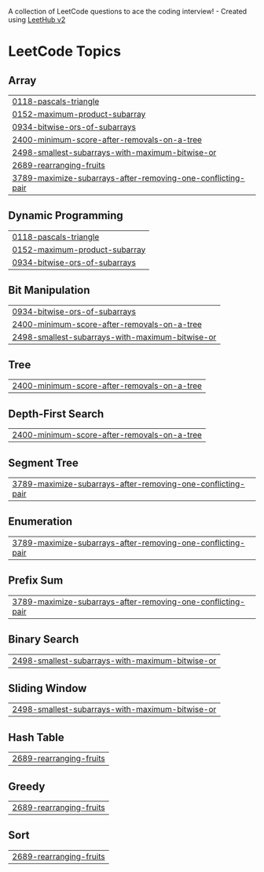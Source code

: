 A collection of LeetCode questions to ace the coding interview! - Created using [LeetHub v2](https://github.com/arunbhardwaj/LeetHub-2.0)
<!---LeetCode Topics Start-->
# LeetCode Topics
## Array
|  |
| ------- |
| [0118-pascals-triangle](https://github.com/Priyam-A/Leetcode-Solutions/tree/master/0118-pascals-triangle) |
| [0152-maximum-product-subarray](https://github.com/Priyam-A/Leetcode-Solutions/tree/master/0152-maximum-product-subarray) |
| [0934-bitwise-ors-of-subarrays](https://github.com/Priyam-A/Leetcode-Solutions/tree/master/0934-bitwise-ors-of-subarrays) |
| [2400-minimum-score-after-removals-on-a-tree](https://github.com/Priyam-A/Leetcode-Solutions/tree/master/2400-minimum-score-after-removals-on-a-tree) |
| [2498-smallest-subarrays-with-maximum-bitwise-or](https://github.com/Priyam-A/Leetcode-Solutions/tree/master/2498-smallest-subarrays-with-maximum-bitwise-or) |
| [2689-rearranging-fruits](https://github.com/Priyam-A/Leetcode-Solutions/tree/master/2689-rearranging-fruits) |
| [3789-maximize-subarrays-after-removing-one-conflicting-pair](https://github.com/Priyam-A/Leetcode-Solutions/tree/master/3789-maximize-subarrays-after-removing-one-conflicting-pair) |
## Dynamic Programming
|  |
| ------- |
| [0118-pascals-triangle](https://github.com/Priyam-A/Leetcode-Solutions/tree/master/0118-pascals-triangle) |
| [0152-maximum-product-subarray](https://github.com/Priyam-A/Leetcode-Solutions/tree/master/0152-maximum-product-subarray) |
| [0934-bitwise-ors-of-subarrays](https://github.com/Priyam-A/Leetcode-Solutions/tree/master/0934-bitwise-ors-of-subarrays) |
## Bit Manipulation
|  |
| ------- |
| [0934-bitwise-ors-of-subarrays](https://github.com/Priyam-A/Leetcode-Solutions/tree/master/0934-bitwise-ors-of-subarrays) |
| [2400-minimum-score-after-removals-on-a-tree](https://github.com/Priyam-A/Leetcode-Solutions/tree/master/2400-minimum-score-after-removals-on-a-tree) |
| [2498-smallest-subarrays-with-maximum-bitwise-or](https://github.com/Priyam-A/Leetcode-Solutions/tree/master/2498-smallest-subarrays-with-maximum-bitwise-or) |
## Tree
|  |
| ------- |
| [2400-minimum-score-after-removals-on-a-tree](https://github.com/Priyam-A/Leetcode-Solutions/tree/master/2400-minimum-score-after-removals-on-a-tree) |
## Depth-First Search
|  |
| ------- |
| [2400-minimum-score-after-removals-on-a-tree](https://github.com/Priyam-A/Leetcode-Solutions/tree/master/2400-minimum-score-after-removals-on-a-tree) |
## Segment Tree
|  |
| ------- |
| [3789-maximize-subarrays-after-removing-one-conflicting-pair](https://github.com/Priyam-A/Leetcode-Solutions/tree/master/3789-maximize-subarrays-after-removing-one-conflicting-pair) |
## Enumeration
|  |
| ------- |
| [3789-maximize-subarrays-after-removing-one-conflicting-pair](https://github.com/Priyam-A/Leetcode-Solutions/tree/master/3789-maximize-subarrays-after-removing-one-conflicting-pair) |
## Prefix Sum
|  |
| ------- |
| [3789-maximize-subarrays-after-removing-one-conflicting-pair](https://github.com/Priyam-A/Leetcode-Solutions/tree/master/3789-maximize-subarrays-after-removing-one-conflicting-pair) |
## Binary Search
|  |
| ------- |
| [2498-smallest-subarrays-with-maximum-bitwise-or](https://github.com/Priyam-A/Leetcode-Solutions/tree/master/2498-smallest-subarrays-with-maximum-bitwise-or) |
## Sliding Window
|  |
| ------- |
| [2498-smallest-subarrays-with-maximum-bitwise-or](https://github.com/Priyam-A/Leetcode-Solutions/tree/master/2498-smallest-subarrays-with-maximum-bitwise-or) |
## Hash Table
|  |
| ------- |
| [2689-rearranging-fruits](https://github.com/Priyam-A/Leetcode-Solutions/tree/master/2689-rearranging-fruits) |
## Greedy
|  |
| ------- |
| [2689-rearranging-fruits](https://github.com/Priyam-A/Leetcode-Solutions/tree/master/2689-rearranging-fruits) |
## Sort
|  |
| ------- |
| [2689-rearranging-fruits](https://github.com/Priyam-A/Leetcode-Solutions/tree/master/2689-rearranging-fruits) |
<!---LeetCode Topics End-->